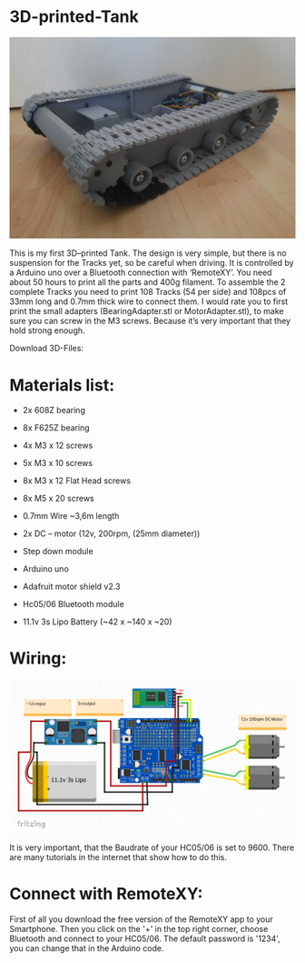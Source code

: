 # 3D-printed-Tank

![Tank1](Tank1.jpg)

This is my first 3D–printed Tank. The design is very simple, but there is no suspension for the Tracks yet, so be careful when driving. It is controlled by a Arduino uno over a Bluetooth connection with ‘RemoteXY’. You need about 50 hours to print all the parts and 400g filament.
To assemble the 2 complete Tracks you need to print 108 Tracks (54 per side) and 108pcs of 33mm long and 0.7mm thick wire to connect them. I would rate you to first print the small adapters (BearingAdapter.stl or MotorAdapter.stl), to make sure you can screw in the M3 screws. Because it’s very important that they hold strong enough.

Download 3D-Files: 

# Materials list:

- 2x 608Z bearing
- 8x F625Z bearing
- 4x M3 x 12 screws
- 5x M3 x 10 screws
- 8x M3 x 12 Flat Head screws
- 8x M5 x 20 screws
- 0.7mm Wire ~3,6m length 

- 2x DC – motor (12v, 200rpm, (25mm diameter))
- Step down module
- Arduino uno
- Adafruit motor shield v2.3
- Hc05/06 Bluetooth module
- 11.1v 3s Lipo Battery (~42 x ~140 x ~20)

# Wiring:

![Wiring](Wiring.png)

It is very important, that the Baudrate of your HC05/06 is set to 9600. There are many tutorials in the internet that show how to do this. 

# Connect with RemoteXY:

First of all you download the free version of the RemoteXY app to your Smartphone. Then you click on the '+' in the top right corner, choose Bluetooth and connect to your HC05/06. The default password is '1234', you can change that in the Arduino code.
